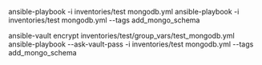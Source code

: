 ansible-playbook -i inventories/test mongodb.yml
ansible-playbook -i inventories/test mongodb.yml --tags add_mongo_schema


ansible-vault encrypt inventories/test/group_vars/test_mongodb.yml
ansible-playbook --ask-vault-pass -i inventories/test mongodb.yml --tags add_mongo_schema
